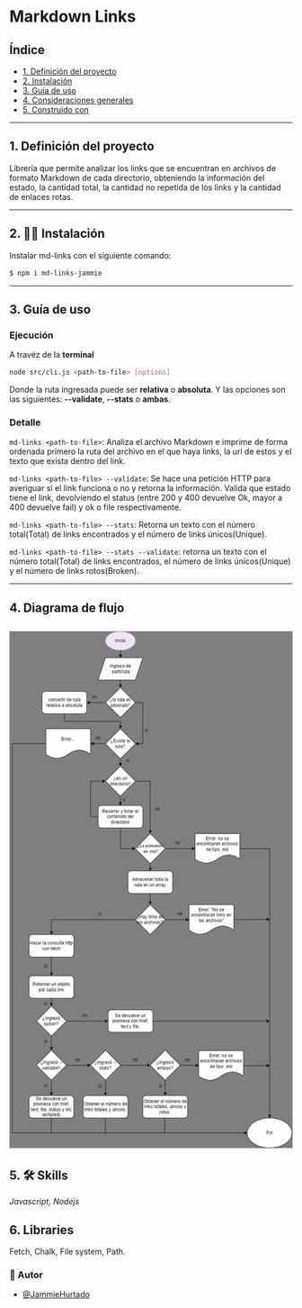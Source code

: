# Markdown Links

## Índice

- [1. Definición del proyecto](MD-LINKS.png.#1-definición-del-proyecto)
- [2. Instalación](#2-instalación)
- [3. Guía de uso](#3-guía-de-uso)
- [4. Consideraciones generales](#4-diagrama-de-flujo)
- [5. Construido con](#5-construido-con)
---
## 1. Definición del proyecto

Librería que permite analizar los links que se encuentran en archivos de formato Markdown de cada directorio, obteniendo la información del estado, la cantidad total, la cantidad no repetida de los links y la cantidad de enlaces rotas.

---
## 2. 👩‍💻 Instalación

Instalar md-links con el siguiente comando:

```bash
$ npm i md-links-jammie
```
---
## 3. Guía de uso
### Ejecución

A travéz de la **terminal**

```bash
node src/cli.js <path-to-file> [options]
```
Donde la ruta ingresada puede ser **relativa** o **absoluta**.
Y las opciones son las siguientes:
**--validate**, **--stats** o **ambas**.
### Detalle

`md-links <path-to-file>`: Analiza el archivo Markdown e imprime de forma ordenada primero la ruta del archivo en el que haya links, la url de estos y el texto que exista dentro del link.

`md-links <path-to-file> --validate`: Se hace una petición HTTP para averiguar si el link funciona o no y retorna la información. Valida que estado tiene el link, devolviendo el status (entre 200 y 400 devuelve Ok, mayor a 400 devuelve fail) y ok o file respectivamente.

`md-links <path-to-file> --stats`: Retorna un texto con el número total(Total) de links encontrados y el número de links únicos(Unique).

`md-links <path-to-file> --stats --validate`: retorna un texto con el número total(Total) de links encontrados, el número de links únicos(Unique) y el número de links rotos(Broken).

---
## 4. Diagrama de flujo

![Diagrama de flujo](diagrama-flujo.png)
---
## 5. 🛠 Skills
_Javascript, Nodejs_
## 6. Libraries
Fetch, Chalk, File system, Path.
### 🚀 Autor
- [@JammieHurtado](https://github.com/Emmigumi)

